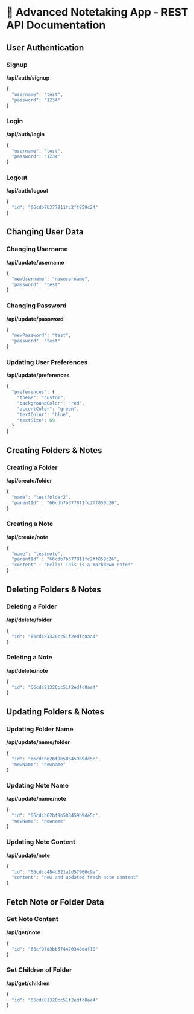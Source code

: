 # 🚧 Advanced Notetaking App - REST API Documentation

## User Authentication

### Signup
**/api/auth/signup**
```js
{
  "username": "test",
  "password": "1234"
}
```

### Login
**/api/auth/login**
```js
{
  "username": "test",
  "password": "1234"
}
```

### Logout
**/api/auth/logout**
```js
{
  "id": "66cdb7b377811fc2ff859c24"
}
```

## Changing User Data

### Changing Username
**/api/update/username**
```js
{
  "newUsername": "newusername",
  "password": "test"
}
```

### Changing Password
**/api/update/password**
```js
{
  "newPassword": "test",
  "password": "test"
}
```

### Updating User Preferences
**/api/update/preferences**
```js
{
  "preferences": {
    "theme": "custom",
    "backgroundColor": "red",
    "accentColor": "green",
    "textColor": "blue",
    "textSize": 69
  }
}
```

## Creating Folders & Notes

### Creating a Folder
**/api/create/folder**
```js
{
  "name": "testfolder2",
  "parentId" : "66cdb7b377811fc2ff859c26",
}
```

### Creating a Note
**/api/create/note**
```js
{
  "name": "testnote",
  "parentId" : "66cdb7b377811fc2ff859c26",
  "content" : "Hello! This is a markdown note!"
}
```

## Deleting Folders & Notes

### Deleting a Folder
**/api/delete/folder**
```js
{
  "id": "66cdc81320cc51f2edfc8aa4"
}
```

### Deleting a Note
**/api/delete/note**
```js
{
  "id": "66cdc81320cc51f2edfc8aa4"
}
```

## Updating Folders & Notes

### Updating Folder Name
**/api/update/name/folder**
```js
{
  "id": "66cdcb62bf9b583459b9de5c",
  "newName": "newname"
}
```

### Updating Note Name
**/api/update/name/note**
```js
{
  "id": "66cdcb62bf9b583459b9de5c",
  "newName": "newname"
}
```

### Updating Note Content
**/api/update/note**
```js
{
  "id": "66cdcc484d821a1d57966c9a",
  "content": "new and updated fresh note content"
}
```

## Fetch Note or Folder Data

### Get Note Content
**/api/get/note**
```js
{
  "id": "66cf07d3bb574470348daf10"
}
```

### Get Children of Folder
**/api/get/children**
```js
{
  "id": "66cdc81320cc51f2edfc8aa4"
}
```